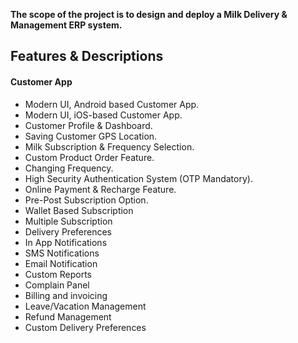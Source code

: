 **The scope of the project is to design and deploy a Milk Delivery &
Management ERP system.**

<h2>Features & Descriptions</h2>

<h4>Customer App</h4>
<ul>
<li>Modern UI, Android based Customer App.</li>
<li>Modern UI, iOS-based Customer App.</li>
<li>Customer Profile & Dashboard.</li>
<li>Saving Customer GPS Location.</li>
<li>Milk Subscription & Frequency Selection.</li>
<li> Custom Product Order Feature.</li>
<li>Changing Frequency.</li>
<li>High Security Authentication System (OTP Mandatory).</li>
<li>Online Payment & Recharge Feature.</li>
<li>Pre-Post Subscription Option.</li>
<li>Wallet Based Subscription</li>
<li>Multiple Subscription</li>
<li>Delivery Preferences</li>
<li>In App Notifications</li>
<li>SMS Notifications</li>
<li>Email Notification</li>
<li>Custom Reports</li>
<li>Complain Panel</li>
<li>Billing and invoicing</li>
<li>Leave/Vacation Management</li>
<li>Refund Management</li>
<li>Custom Delivery Preferences</li>
</ul>
